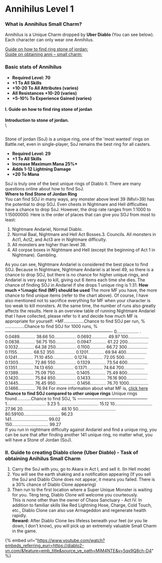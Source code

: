 # Annihilus Level 1

### What is Annihilus Small Charm? <a href="#annihilus-small-charm-la-gi" id="annihilus-small-charm-la-gi"></a>

Annihilus is a Unique Charm dropped by **Uber Diablo** (You can see below). Each character can only wear one Annihilus.

[Guide on how to find ring stone of jordan:](https://tm.diablo2-vn.com/?p=10089&preview=true)\
[Guide on obtaining anni – small charm:](https://tm.diablo2-vn.com/?p=10089&preview=true)

### Basic stats of Annihilus <a href="#cac-chi-so-co-ban-cua-annihilus" id="cac-chi-so-co-ban-cua-annihilus"></a>

* **Required Level: 70**
* **+1 To All Skills**
* **+10-20 To All Attributes (varies)**
* **All Resistances +10-20 (varies)**
* **+5-10% To Experience Gained (varies)**

#### I. Guide on how to find ring stone of jordan <a href="#i-huong-dan-cach-tim-ring-stone-of-jordan" id="i-huong-dan-cach-tim-ring-stone-of-jordan"></a>

**Introduction to stone of jordan.**\
\

<figure><img src="https://i0.wp.com/diablo2-vn.com/wp-content/uploads/2020/12/WE1UlQB.png?resize=565%2C99&#x26;ssl=1" alt=""><figcaption></figcaption></figure>

Stone of jordan (SoJ) is a unique ring, one of the 'most wanted' rings on Battle.net, even in single-player, SoJ remains the best ring for all casters.

* **Required Level: 29**
* **+1 To All Skills**
* **Increase Maximum Mana 25%\***
* **Adds 1-12 Lightning Damage**
* **+20 To Mana**

SoJ is truly one of the best unique rings of Diablo II. There are many questions online about how to find SoJ.\
**Where to find Stone of Jordan Ring**\
You can find SOJ in many ways, any monster above level 39 (Mlvl>39) has the potential to drop SOJ. Even chests in Nightmare and Hell difficulties have a chance to drop SoJ. However, the drop rate ranges from 1:1000 to 1:15000000. Here is the order of places that can give you SOJ from most to least:

1. Nightmare Andariel, Normal Diablo.
2. Normal Baal, Nightmare and Hell Act Bosses.3. Councils. All monsters in Act1, Act2, and Act3 are in Nightmare difficulty.
4. All monsters are higher than level 38.
5. All corpse boxes in Nightmare and Hell (except the beginning of Act 1 in Nightmare). Gambling.

As you can see, Nightmare Andariel is considered the best place to find SOJ. Because in Nightmare, Nightmare Andariel is at level 49, so there is a chance to drop SOJ, but there is no chance for higher unique rings, and Andariel is very easy to kill, giving out 6 items each time she dies. The chance of finding SOJ in Andariel if she drops 1 unique ring is 1:31.
**How much +%magic find (MF) should be used**
The more MF you have, the more chance to find unique items (refer to the chart above). Of course, I have also mentioned not to sacrifice everything for MF when your character is too weak to kill monsters. At the same time, the number of runs also greatly affects the results. Here is an overview table of running Nightmare Andariel that I have collected, please refer to it and decide how much MF is appropriate for yourself:
\+MF……………..Chance to find SOJ per run, % …………….Chance to find SOJ for 1000 runs, %
—————————————————————————-
0……………… . 0.0489…………. 38.66
50……………… 0.0692…………. 49.97
100…………….. 0.0838…………. 56.75
150…………….. 0.0947…………. 61.22
200…………….. 0.1032…………. 64.38
250…………….. 0.1100…………. 66.72
300…………….. 0.1155…………. 68.52
350…………….. 0.1201…………. 69.94
400…………….. 0.1241…………. 71.10
450…………….. 0.1274…………. 72.05
500…………….. 0.1303…………. 72.86
550…………….. 0.1329…………. 73.54
600…………….. 0.1351…………. 74.13
650…………….. 0.1371…………. 74.64
700…………….. 0.1389…………. 75.09
750…………….. 0.1405…………. 75.49
800…………….. 0.1420…………. 75.84
850…………….. 0.1433…………. 76.16
900…………….. 0.1445…………. 76.45
950…………….. 0.1456…………. 76.70
1000……………. 0.1466………….. 76.94
For more information about what MF is, [click here](https://tm.diablo2-vn.com/huong-dan/magic-finding/)
**Chance to find SOJ compared to other unique rings**
Unique rings found…………Chance to find SOJ, %
————————————————–
1………………………….. 3.23
5………………………….. 15.12
10…………………………. 27.96
20…………………………. 48.10
50…………………………. 80.59100………………………… 96.23\
141………………………… 99.02\
150………………………… 99.27\
If you run in nightmare difficulty against Andariel and find a unique ring, you can be sure that after finding another 141 unique ring, no matter what, you will have a Stone of Jordan (SoJ).

### II. Guide to creating Diablo clone (Uber Diablo) - Task of obtaining Anihilus Small Charm

1. Carry the SoJ with you, go to Akara in Act I, and sell it. (In Hell mode)
2. You will see the earth shaking and a notification appearing (If you sell the SoJ and Diablo Clone does not appear, it means you failed. There is a 30% chance of Diablo Clone appearing)
3. Then run to the first location where a Super Unique Monster is waiting for you. Tèng teng, Diablo Clone will welcome you courteously.\
   This is none other than the owner of Chaos Sanctuary - Act IV. In addition to familiar skills like Red Lightning Hose, Charge, Cold Touch, etc., Diablo Clone can also use Armageddon and regenerate health rapidly.\
   **Reward:** After Diablo Clone lies lifeless beneath your feet (or you lie down, I don't know), you will pick up an extremely valuable Small Charm in the game.

{% embed url="https://www.youtube.com/watch?embeds_referring_euri=https://diablo2-vn.com/&feature=emb_title&source_ve_path=MjM4NTE&v=5qx9Q8ch-D4" %}